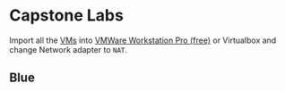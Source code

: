 # Capstone Labs

Import all the [VMs](https://drive.google.com/drive/folders/1xJy4ozXaahXvjbgTeJVWyY-eUGIKgCj1) into [VMWare Workstation Pro (free)](https://support.broadcom.com/group/ecx/productdownloads?subfamily=VMware%20Workstation%20Pro) or Virtualbox and change Network adapter to `NAT`.

## Blue

```bash

```

